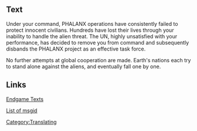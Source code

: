 ## Text

Under your command, PHALANX operations have consistently failed to
protect innocent civilians. Hundreds have lost their lives through your
inability to handle the alien threat. The UN, highly unsatisfied with
your performance, has decided to remove you from command and
subsequently disbands the PHALANX project as an effective task force.

No further attempts at global cooperation are made. Earth's nations each
try to stand alone against the aliens, and eventually fall one by one.

## Links

[Endgame Texts](Endgame_Texts "wikilink")

[List of msgid](list_of_msgid/Campaigns "wikilink")

[Category:Translating](Category:Translating "wikilink")